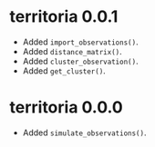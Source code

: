 # territoria 0.0.1

* Added `import_observations()`.
* Added `distance_matrix()`.
* Added `cluster_observation()`.
* Added `get_cluster()`.

# territoria 0.0.0

* Added `simulate_observations()`.
